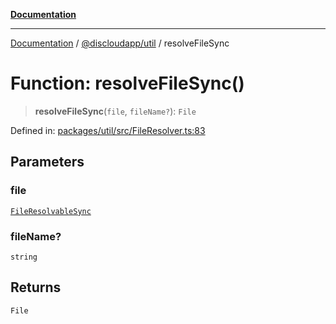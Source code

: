 [**Documentation**](../../../README.md)

***

[Documentation](../../../packages.md) / [@discloudapp/util](../README.md) / resolveFileSync

# Function: resolveFileSync()

> **resolveFileSync**(`file`, `fileName?`): `File`

Defined in: [packages/util/src/FileResolver.ts:83](https://github.com/discloud/discloud.app/blob/5b4e3fe9c701f0b4f5ffa4246f463403d1e47fa1/packages/util/src/FileResolver.ts#L83)

## Parameters

### file

[`FileResolvableSync`](../type-aliases/FileResolvableSync.md)

### fileName?

`string`

## Returns

`File`
